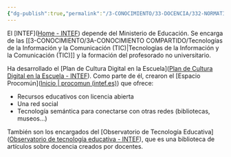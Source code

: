 ```yaml
---
{"dg-publish":true,"permalink":"/3-CONOCIMIENTO/33-DOCENCIA/332-NORMATIVA/Organismos e instituciones/Instituto Nacional de Tecnologías Educativas y de Formación del Profesorado (INTEF)/"}
---
```


El [INTEF]([Home - INTEF](https://intef.es/)) depende del Ministerio de Educación. Se encarga de las [[3-CONOCIMIENTO/3A-CONOCIMIENTO COMPARTIDO/Tecnologías de la Información y la Comunicación (TIC)\|Tecnologías de la Información y la Comunicación (TIC)]] y la formación del profesorado no universitario.

Ha desarrollado el [Plan de Cultura Digital en la Escuela]([Plan de Cultura Digital en la Escuela - INTEF](https://intef.es/Noticias/plan-de-cultura-digital-en-la-escuela/)). Como parte de él, crearon el [Espacio Procomún]([Inicio | procomun (intef.es)](https://procomun.intef.es/)) que ofrece:
- Recursos educativos con licencia abierta
- Una red social
- Tecnología semántica para conectarse con otras redes  (bibliotecas, museos...)

También son los encargados del [Observatorio de Tecnología Educativa]([Observatorio de tecnología educativa - INTEF](https://intef.es/recursos-educativos/observatorio-de-tecnologia-educativa/)), que es una biblioteca de artículos sobre docencia creados por docentes.